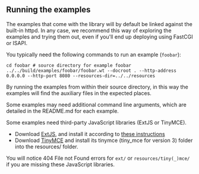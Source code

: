 Running the examples
--------------------

The examples that come with the library will by default be linked
against the built-in httpd. In any case, we recommend this way of
exploring the examples and trying them out, even if you'll end up
deploying using FastCGI or ISAPI.

You typically need the following commands to run an example (`foobar`):

    cd foobar # source directory for example foobar
    ../../build/examples/foobar/foobar.wt --docroot . --http-address 0.0.0.0 --http-port 8080 --resources-dir=../../resources

By running the examples from within their source directory, in this way the
examples will find the auxiliary files in the expected places.

Some examples may need additional command line arguments, which are detailed
in the README.md for each example.

Some examples need third-party JavaScript libraries (ExtJS or TinyMCE).

- Download [ExtJS](http://yogurtearl.com/ext-2.0.2.zip), and install it according to [these instructions](http://www.webtoolkit.eu/wt/doc/reference/html/group__ext.html)
- Download [TinyMCE](http://tiny.cloud/) and install its tinymce (tiny_mce for version 3) folder into the resources/ folder.

You will notice 404 File not Found errors for `ext/` or
`resources/tiny(_)mce/` if you are missing these JavaScript libraries.
